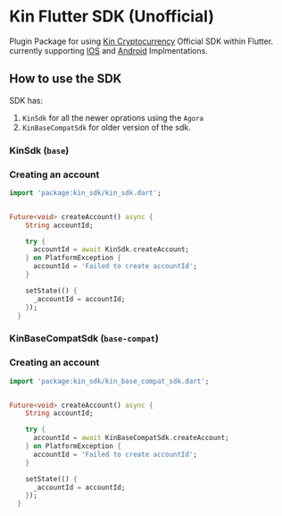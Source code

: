 # Kin Flutter SDK (Unofficial)

Plugin Package for using [Kin Cryptocurrency](https://www.kin.org/) Official SDK within Flutter. currently supporting [IOS](https://github.com/kinecosystem/kin-ios) and [Android](https://github.com/kinecosystem/kin-android) Implmentations.

## How to use the SDK

SDK has: <br>
1) `KinSdk` for all the newer oprations using the `Agora` 
2) `KinBaseCompatSdk` for older version of the sdk.

### KinSdk (`base`)
### Creating an account 
```dart
import 'package:kin_sdk/kin_sdk.dart';


Future<void> createAccount() async {
    String accountId;

    try {
      accountId = await KinSdk.createAccount;
    } on PlatformException {
      accountId = 'Failed to create accountId';
    }

    setState(() {
      _accountId = accountId;
    });
  }
```


### KinBaseCompatSdk (`base-compat`)
### Creating an account 
```dart
import 'package:kin_sdk/kin_base_compat_sdk.dart';


Future<void> createAccount() async {
    String accountId;

    try {
      accountId = await KinBaseCompatSdk.createAccount;
    } on PlatformException {
      accountId = 'Failed to create accountId';
    }

    setState(() {
      _accountId = accountId;
    });
  }
```